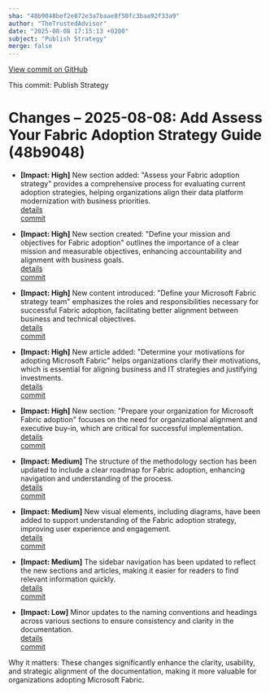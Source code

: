 ```yaml
---
sha: "48b9048bef2e872e3a7baae8f50fc3baa92f33a9"
author: "TheTrustedAdvisor"
date: "2025-08-08 17:15:13 +0200"
subject: "Publish Strategy"
merge: false
---
```


[View commit on GitHub](https://github.com/TheTrustedAdvisor/FabricAdoptionFramework/commit/48b9048bef2e872e3a7baae8f50fc3baa92f33a9)

This commit: Publish Strategy

# Changes – 2025-08-08: Add Assess Your Fabric Adoption Strategy Guide (48b9048)

- **[Impact: High]** New section added: "Assess your Fabric adoption strategy" provides a comprehensive process for evaluating current adoption strategies, helping organizations align their data platform modernization with business priorities.  
  [details](/docs/about/changes/2025-08-08-publish-strategy)  
  [commit](https://github.com/TheTrustedAdvisor/FabricAdoptionFramework/commit/48b9048bef2e872e3a7baae8f50fc3baa92f33a9)

- **[Impact: High]** New section created: "Define your mission and objectives for Fabric adoption" outlines the importance of a clear mission and measurable objectives, enhancing accountability and alignment with business goals.  
  [details](/docs/about/changes/2025-08-08-publish-strategy)  
  [commit](https://github.com/TheTrustedAdvisor/FabricAdoptionFramework/commit/48b9048bef2e872e3a7baae8f50fc3baa92f33a9)

- **[Impact: High]** New content introduced: "Define your Microsoft Fabric strategy team" emphasizes the roles and responsibilities necessary for successful Fabric adoption, facilitating better alignment between business and technical objectives.  
  [details](/docs/about/changes/2025-08-08-publish-strategy)  
  [commit](https://github.com/TheTrustedAdvisor/FabricAdoptionFramework/commit/48b9048bef2e872e3a7baae8f50fc3baa92f33a9)

- **[Impact: High]** New article added: "Determine your motivations for adopting Microsoft Fabric" helps organizations clarify their motivations, which is essential for aligning business and IT strategies and justifying investments.  
  [details](/docs/about/changes/2025-08-08-publish-strategy)  
  [commit](https://github.com/TheTrustedAdvisor/FabricAdoptionFramework/commit/48b9048bef2e872e3a7baae8f50fc3baa92f33a9)

- **[Impact: High]** New section: "Prepare your organization for Microsoft Fabric adoption" focuses on the need for organizational alignment and executive buy-in, which are critical for successful implementation.  
  [details](/docs/about/changes/2025-08-08-publish-strategy)  
  [commit](https://github.com/TheTrustedAdvisor/FabricAdoptionFramework/commit/48b9048bef2e872e3a7baae8f50fc3baa92f33a9)

- **[Impact: Medium]** The structure of the methodology section has been updated to include a clear roadmap for Fabric adoption, enhancing navigation and understanding of the process.  
  [details](/docs/about/changes/2025-08-08-publish-strategy)  
  [commit](https://github.com/TheTrustedAdvisor/FabricAdoptionFramework/commit/48b9048bef2e872e3a7baae8f50fc3baa92f33a9)

- **[Impact: Medium]** New visual elements, including diagrams, have been added to support understanding of the Fabric adoption strategy, improving user experience and engagement.  
  [details](/docs/about/changes/2025-08-08-publish-strategy)  
  [commit](https://github.com/TheTrustedAdvisor/FabricAdoptionFramework/commit/48b9048bef2e872e3a7baae8f50fc3baa92f33a9)

- **[Impact: Medium]** The sidebar navigation has been updated to reflect the new sections and articles, making it easier for readers to find relevant information quickly.  
  [details](/docs/about/changes/2025-08-08-publish-strategy)  
  [commit](https://github.com/TheTrustedAdvisor/FabricAdoptionFramework/commit/48b9048bef2e872e3a7baae8f50fc3baa92f33a9)

- **[Impact: Low]** Minor updates to the naming conventions and headings across various sections to ensure consistency and clarity in the documentation.  
  [details](/docs/about/changes/2025-08-08-publish-strategy)  
  [commit](https://github.com/TheTrustedAdvisor/FabricAdoptionFramework/commit/48b9048bef2e872e3a7baae8f50fc3baa92f33a9)

Why it matters: These changes significantly enhance the clarity, usability, and strategic alignment of the documentation, making it more valuable for organizations adopting Microsoft Fabric.
